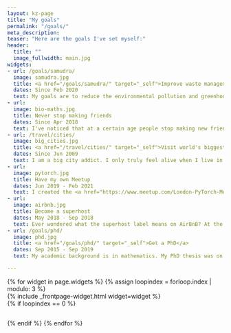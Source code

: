 ```yaml
---
layout: kz-page
title: "My goals"
permalink: "/goals/"
meta_description:
teaser: "Here are the goals I've set myself:"
header:
  title: ""
  image_fullwidth: main.jpg
widgets:
- url: /goals/samudra/
  image: samudra.jpg
  title: <a href="/goals/samudra/" target="_self">Improve waste management worldwide</a>
  dates: Since Feb 2020
  text: My goals are to reduce the environmental pollution and greenhouse gas emissions associated with waste, and to minimise the impact of waste on human and animal health. Currently I am working towards increasing the coverage of waste collection services in low and medium income countries.
- url:
  image: bio-maths.jpg
  title: Never stop making friends
  dates: Since Apr 2018
  text: I've noticed that at a certain age people stop making new friends. I realised that some day I might lose my ability to strike up a conversation with a stranger and grow it into a friendship. To avoid that, I decided to meet at least a couple of new people every week. <a href="https://lunchclub.com/" target="_blank">Lunchclub</a> has been a huge help. Apart from making new friends, this has changed my perspective on the world.
- url: /travel/cities/
  image: big_cities.jpg
  title: <a href="/travel/cities/" target="_self">Visit world's biggest cities</a>
  dates: Since Jun 2009
  text: I am a big city addict. I only truly feel alive when I live in a big city. Exploring Tokyo was a breathtaking passionate affair with this city like no other. I fell in love with Mexico City during my two weeks there. Spending time in bustling cities in India makes me happy. London is the true love of my life. My goal is to visit all cities with over 5 million people.
- url:
  image: pytorch.jpg
  title: Have my own Meetup
  dates: Jun 2019 - Feb 2021
  text: I created the <a href="https://www.meetup.com/London-PyTorch-Meetup/" target="_blank">London PyTorch Meetup</a> together with <a href="https://www.mindstream-ai.com" target="_blank">Paul Dowling</a>. Our aim was to provide a platform where London-based machine learning professionals can share their experiences, make new friends, find advice and initiate collaborations. After 15 events both in person and online the group grew to more than 1000 members.
- url:
  image: airbnb.jpg
  title: Become a superhost
  dates: May 2018 - Sep 2018
  text: Ever wondered what the superhost label means on AirBnB? At the moment in my life when I was living alone and had flexible work hours, I decided to find out! It was a fun journey of meeting people from different walks of life, chatting late into the night over a bottle of wine, surprising my guests with a smell of pancakes in the morning. I got the label.
- url: /goals/phd/
  image: phd.jpg
  title: <a href="/goals/phd/" target="_self">Get a PhD</a>
  dates: Sep 2015 - Sep 2019
  text: My academic background is in mathematics. My PhD thesis was on applications of machine learning to transcriptomics, with a chapter on de novo evolution of proteins. Based on my experience, <a href="/goals/phd/" target="_self">here</a> is my advice on how to select the right PhD, make the most of it, pass your viva and finally make the most of your new title.

---
```


<div class="row">
  {% for widget in page.widgets %}
    {% assign loopindex = forloop.index | modulo: 3 %}
    <div id="{{ widget.anchor }}">{% include _frontpage-widget.html widget=widget %}</div>
    {% if loopindex == 0 %}
  <hr style="height:1px; visibility:hidden;" /> <!-- Prevents long first column items from pushing new rows to the right -->
    {% endif %}
  {% endfor %}
</div>
